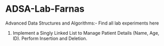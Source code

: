 # ADSA-Lab-Farnas
Advanced Data Structures and Algorithms:- Find all lab experiments here

 1. Implement a Singly Linked List to Manage Patient Details (Name, Age, ID). Perform Insertion
 and Deletion.

